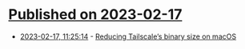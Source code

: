 # [Published on 2023-02-17](index.md)

* [2023-02-17, 11:25:14](https://news.ycombinator.com/item?id=34833387) - [Reducing Tailscale’s binary size on macOS](https://tailscale.com/blog/macos-binary-size/)
